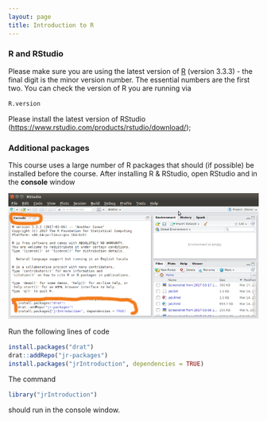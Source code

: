 ```yaml
---
layout: page
title: Introduction to R
---
```


### R and RStudio

Please make sure you are using the latest version of [R](https://cran.r-project.org/) (version 3.3.3) - the final digit is the minor version number. The essential numbers are the first two. You can check the version of R you are running via

``` r
R.version
```
Please install the latest version of RStudio (<https://www.rstudio.com/products/rstudio/download/>);

### Additional packages

This course uses a large number of R packages that should (if possible) be installed before the course. 
After installing R & RStudio, open RStudio and in the __console__ window

![](graphics/rstudio.png)

Run the following lines of code

``` r
install.packages("drat")
drat::addRepo("jr-packages")
install.packages("jrIntroduction", dependencies = TRUE)
```

The command

``` r
library("jrIntroduction")
```
should run in the console window.
